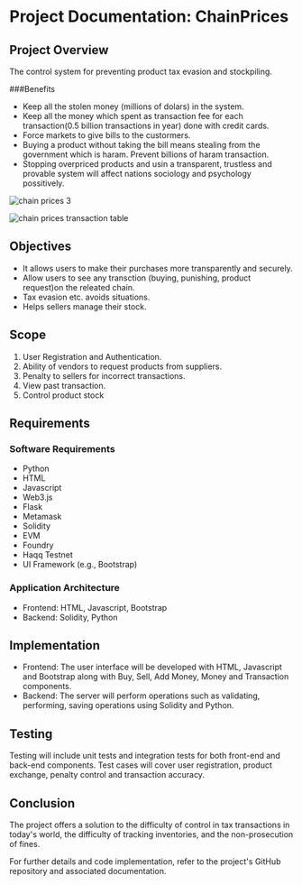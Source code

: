 # Project Documentation: ChainPrices

## Project Overview

The control system for preventing product tax evasion and stockpiling.

###Benefits

- Keep all the stolen money (millions of dolars) in the system.
- Keep all the money which spent as transaction fee for each transaction(0.5 billion transactions in year) done with credit cards.
- Force markets to give bills to the custormers.
- Buying a product without taking the bill means stealing from the government which is haram. Prevent billions of haram transaction.
- Stopping overpriced products and usin a transparent, trustless and provable system will affect nations sociology and psychology possitively.

![chain prices 3](https://github.com/CagatayAkkas/Chain-Prices/assets/108520279/6b0cab72-11e4-4b06-938d-0265e47a11a6)

![chain prices transaction table ](https://github.com/CagatayAkkas/Chain-Prices/assets/108520279/5bc5c5ac-4ecb-40ae-aa5e-902649af53b3)

## Objectives

- It allows users to make their purchases more transparently and securely.
- Allow users to see any transction (buying, punishing, product request)on the releated chain.
- Tax evasion etc. avoids situations.
- Helps sellers manage their stock.

## Scope

1. User Registration and Authentication.
2. Ability of vendors to request products from suppliers.
3. Penalty to sellers for incorrect transactions.
4. View past transaction.
5. Control product stock

## Requirements

### Software Requirements

- Python
- HTML
- Javascript
- Web3.js
- Flask
- Metamask
- Solidity
- EVM
- Foundry
- Haqq Testnet
- UI Framework (e.g., Bootstrap)

### Application Architecture

- Frontend: HTML, Javascript, Bootstrap
- Backend: Solidity, Python

## Implementation

- Frontend: The user interface will be developed with HTML, Javascript and Bootstrap along with Buy, Sell, Add Money, Money and Transaction components.
- Backend: The server will perform operations such as validating, performing, saving operations using Solidity and Python.

## Testing

Testing will include unit tests and integration tests for both front-end and back-end components. Test cases will cover user registration, product exchange, penalty control and transaction accuracy.

## Conclusion

The project offers a solution to the difficulty of control in tax transactions in today's world, the difficulty of tracking inventories, and the non-prosecution of fines.

For further details and code implementation, refer to the project's GitHub repository and associated documentation.
